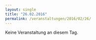 ```yaml
---
layout: single
title: "26.02.2016"
permalink: /veranstaltungen/2016/02/26/
---
```


Keine Veranstaltung an diesem Tag.
